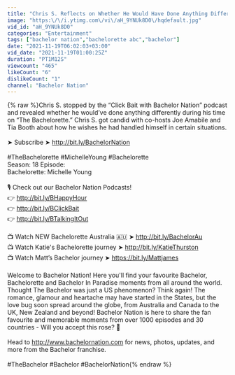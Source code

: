 ```yaml
---
title: "Chris S. Reflects on Whether He Would Have Done Anything Differently on ‘The Bachelorette’"
image: "https:\/\/i.ytimg.com\/vi\/aH_9YNUk8D0\/hqdefault.jpg"
vid_id: "aH_9YNUk8D0"
categories: "Entertainment"
tags: ["bachelor nation","bachelorette abc","bachelor"]
date: "2021-11-19T06:02:03+03:00"
vid_date: "2021-11-19T01:00:25Z"
duration: "PT1M12S"
viewcount: "465"
likeCount: "6"
dislikeCount: "1"
channel: "Bachelor Nation"
---
```

{% raw %}Chris S. stopped by the “Click Bait with Bachelor Nation” podcast and revealed whether he would’ve done anything differently during his time on “The Bachelorette.” Chris S. got candid with co-hosts Joe Amabile and Tia Booth about how he wishes he had handled himself in certain situations.<br /><br />➤ Subscribe ➤ <a rel="nofollow" target="blank" href="http://bit.ly/BacheIorNation">http://bit.ly/BacheIorNation</a> <br /><br />#TheBachelorette #MichelleYoung #Bachelorette<br />Season: 18  Episode: <br />Bachelorette: Michelle Young<br /><br />🎙 Check out our Bachelor Nation Podcasts! <br />👉 <a rel="nofollow" target="blank" href="http://bit.ly/BHappyHour">http://bit.ly/BHappyHour</a><br />👉 <a rel="nofollow" target="blank" href="http://bit.ly/BClickBait">http://bit.ly/BClickBait</a><br />👉 <a rel="nofollow" target="blank" href="http://bit.ly/BTalkingItOut">http://bit.ly/BTalkingItOut</a><br /><br />📺 Watch NEW Bachelorette Australia 🇦🇺 ➤ <a rel="nofollow" target="blank" href="http://bit.ly/BachelorAu​">http://bit.ly/BachelorAu​</a>  <br />📺 Watch Katie's Bachelorette journey ➤ <a rel="nofollow" target="blank" href="http://bit.ly/KatieThurston">http://bit.ly/KatieThurston</a><br />📺 Watch Matt’s Bachelor journey ➤ <a rel="nofollow" target="blank" href="https://bit.ly/Mattjames​">https://bit.ly/Mattjames​</a><br /><br />Welcome to Bachelor Nation! Here you'll find your favourite Bachelor, Bachelorette and Bachelor In Paradise moments from all around the world. Thought The Bachelor was just a US phenomenon? Think again! The romance, glamour and heartache may have started in the States, but the love bug soon spread around the globe, from Australia and Canada to the UK, New Zealand and beyond! Bachelor Nation is here to share the fan favourite and memorable moments from over 1000 episodes and 30 countries - Will you accept this rose? 🌹<br /><br />Head to <a rel="nofollow" target="blank" href="http://www.bachelornation.com">http://www.bachelornation.com</a> for news, photos, updates, and more from the Bachelor franchise.<br /><br />#TheBachelor #Bachelor #BachelorNation{% endraw %}
